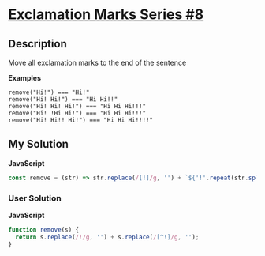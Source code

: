 # [Exclamation Marks Series #8](https://www.codewars.com/kata/57fafd0ed80daac48800019f)

## Description

Move all exclamation marks to the end of the sentence

**Examples**

```
remove("Hi!") === "Hi!"
remove("Hi! Hi!") === "Hi Hi!!"
remove("Hi! Hi! Hi!") === "Hi Hi Hi!!!"
remove("Hi! !Hi Hi!") === "Hi Hi Hi!!!"
remove("Hi! Hi!! Hi!") === "Hi Hi Hi!!!!"
```

## My Solution

**JavaScript**

```js
const remove = (str) => str.replace(/[!]/g, '') + `${'!'.repeat(str.split('!').length - 1)}`;
```

### User Solution

**JavaScript**

```js
function remove(s) {
  return s.replace(/!/g, '') + s.replace(/[^!]/g, '');
}
```
